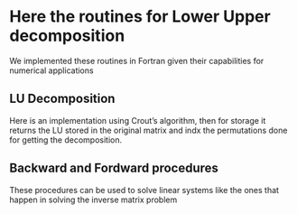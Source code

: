 # Here the routines for Lower Upper decomposition
We implemented these routines in Fortran given their capabilities for numerical applications

## LU Decomposition 

Here is an implementation using Crout’s algorithm, then for storage it returns 
the LU stored in the original matrix and indx the permutations done for getting
the decomposition.

## Backward and Fordward procedures 

These procedures can be used to solve linear systems like the ones that happen
in solving the inverse matrix problem

